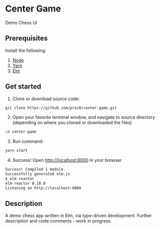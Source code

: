 # Center Game

Demo Chess UI

## Prerequisites

Install the following:

1. [Node](https://nodejs.org/en/)
2. [Yarn](https://yarnpkg.com/en/)
3. [Elm](http://elm-lang.org/)

## Get started

1. Clone or download source code:
```bash
git clone https://github.com/proc0/center-game.git
```

2. Open your favorite terminal window, and navigate to source directory
(depending on where you cloned or downloaded the files)
```bash
cd center-game
```

3. Run command: 
```bash
yarn start
```

4. Success! Open [http://localhost:8000](http://localhost:8000) in your browser
```bash
Success! Compiled 1 module.
Successfully generated elm.js
$ elm reactor
elm-reactor 0.18.0
Listening on http://localhost:8000
```

## Description

A demo chess app written in Elm, via type-driven development. 
Further description and code comments - work in progress.


